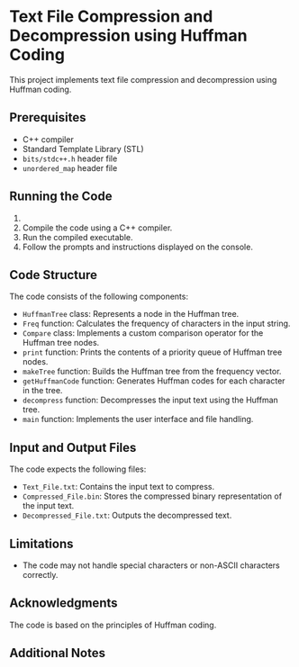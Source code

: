 
# Text File Compression and Decompression using Huffman Coding

This project implements text file compression and decompression using Huffman coding.

## Prerequisites

- C++ compiler
- Standard Template Library (STL)
- `bits/stdc++.h` header file
- `unordered_map` header file

## Running the Code
1.
1. Compile the code using a C++ compiler.
2. Run the compiled executable.
3. Follow the prompts and instructions displayed on the console.

## Code Structure

The code consists of the following components:

- `HuffmanTree` class: Represents a node in the Huffman tree.
- `Freq` function: Calculates the frequency of characters in the input string.
- `Compare` class: Implements a custom comparison operator for the Huffman tree nodes.
- `print` function: Prints the contents of a priority queue of Huffman tree nodes.
- `makeTree` function: Builds the Huffman tree from the frequency vector.
- `getHuffmanCode` function: Generates Huffman codes for each character in the tree.
- `decompress` function: Decompresses the input text using the Huffman tree.
- `main` function: Implements the user interface and file handling.

## Input and Output Files

The code expects the following files:

- `Text_File.txt`: Contains the input text to compress.
- `Compressed_File.bin`: Stores the compressed binary representation of the input text.
- `Decompressed_File.txt`: Outputs the decompressed text.

## Limitations

- The code may not handle special characters or non-ASCII characters correctly.

## Acknowledgments

The code is based on the principles of Huffman coding.


## Additional Notes


